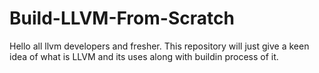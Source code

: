 # Build-LLVM-From-Scratch
Hello all llvm developers and fresher. This repository will just give a keen idea of what is LLVM and its uses along with buildin process of it.
